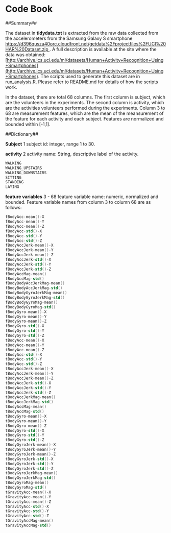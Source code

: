 Code Book
========================================================
##Summary##

The dataset in **tidydata.txt** is extracted from the raw data collected from the accelerometers from the Samsung Galaxy S smartphone [https://d396qusza40orc.cloudfront.net/getdata%2Fprojectfiles%2FUCI%20HAR%20Dataset.zip ](https://d396qusza40orc.cloudfront.net/getdata%2Fprojectfiles%2FUCI%20HAR%20Dataset.zip ).  A full description is available at the site where the data was obtained: [http://archive.ics.uci.edu/ml/datasets/Human+Activity+Recognition+Using+Smartphones](http://archive.ics.uci.edu/ml/datasets/Human+Activity+Recognition+Using+Smartphones). The scripts used to generate this dataset are in run_analysis.R. Please refer to README.md for details of how the scripts work.

In the dataset, there are total 68 columns. The first column is subject, which are the volunteers in the experiments. The second column is activity, which are the activities volunteers performed during the experiments. Column 3 to 68 are measurement features, which are the mean of the meansurement of the feature for each activity and each subject. Features are normalized and bounded within [-1,1].

##Dictionary##

**Subject** 1
subject id: integer, range 1 to 30.

**activity** 2 
activity name: String, descriptive label of the activity. 

```s
WALKING
WALKING_UPSTAIRS
WALKING_DOWNSTAIRS
SITTING
STANDING
LAYING
```

**feature variables** 3 - 68
feature variable name: numeric, normalized and bounded. Feature variable names from column 3 to column 68 are as follows:

```s
fBodyAcc-mean()-X
fBodyAcc-mean()-Y          
fBodyAcc-mean()-Z
fBodyAcc-std()-X
fBodyAcc-std()-Y
fBodyAcc-std()-Z
fBodyAccJerk-mean()-X
fBodyAccJerk-mean()-Y
fBodyAccJerk-mean()-Z
fBodyAccJerk-std()-X      
fBodyAccJerk-std()-Y
fBodyAccJerk-std()-Z
fBodyAccMag-mean()
fBodyAccMag-std()         
fBodyBodyAccJerkMag-mean()
fBodyBodyAccJerkMag-std()
fBodyBodyGyroJerkMag-mean()
fBodyBodyGyroJerkMag-std() 
fBodyBodyGyroMag-mean()
fBodyBodyGyroMag-std()
fBodyGyro-mean()-X
fBodyGyro-mean()-Y        
fBodyGyro-mean()-Z
fBodyGyro-std()-X
fBodyGyro-std()-Y
fBodyGyro-std()-Z          
tBodyAcc-mean()-X
tBodyAcc-mean()-Y
tBodyAcc-mean()-Z
tBodyAcc-std()-X           
tBodyAcc-std()-Y
tBodyAcc-std()-Z
tBodyAccJerk-mean()-X
tBodyAccJerk-mean()-Y
tBodyAccJerk-mean()-Z
tBodyAccJerk-std()-X
tBodyAccJerk-std()-Y
tBodyAccJerk-std()-Z       
tBodyAccJerkMag-mean()
tBodyAccJerkMag-std()
tBodyAccMag-mean()
tBodyAccMag-std()          
tBodyGyro-mean()-X
tBodyGyro-mean()-Y
tBodyGyro-mean()-Z
tBodyGyro-std()-X          
tBodyGyro-std()-Y
tBodyGyro-std()-Z
tBodyGyroJerk-mean()-X
tBodyGyroJerk-mean()-Y    
tBodyGyroJerk-mean()-Z
tBodyGyroJerk-std()-X
tBodyGyroJerk-std()-Y
tBodyGyroJerk-std()-Z     
tBodyGyroJerkMag-mean()
tBodyGyroJerkMag-std()
tBodyGyroMag-mean()
tBodyGyroMag-std()
tGravityAcc-mean()-X
tGravityAcc-mean()-Y
tGravityAcc-mean()-Z
tGravityAcc-std()-X        
tGravityAcc-std()-Y
tGravityAcc-std()-Z
tGravityAccMag-mean()
tGravityAccMag-std()
```



  


